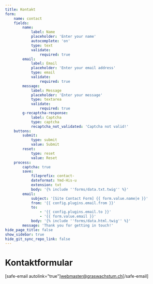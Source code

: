 ```yaml
---
title: Kontakt
form:
    name: contact
    fields:
        name:
            label: Name
            placeholder: 'Enter your name'
            autocomplete: 'on'
            type: text
            validate:
                required: true
        email:
            label: Email
            placeholder: 'Enter your email address'
            type: email
            validate:
                required: true
        message:
            label: Message
            placeholder: 'Enter your message'
            type: textarea
            validate:
                required: true
        g-recaptcha-response:
            label: Captcha
            type: captcha
            recaptcha_not_validated: 'Captcha not valid!'
    buttons:
        submit:
            type: submit
            value: Submit
        reset:
            type: reset
            value: Reset
    process:
        captcha: true
        save:
            fileprefix: contact-
            dateformat: Ymd-His-u
            extension: txt
            body: '{% include ''forms/data.txt.twig'' %}'
        email:
            subject: '[Site Contact Form] {{ form.value.name|e }}'
            from: '{{ config.plugins.email.from }}'
            to:
                - '{{ config.plugins.email.to }}'
                - '{{ form.value.email }}'
            body: '{% include ''forms/data.html.twig'' %}'
        message: 'Thank you for getting in touch!'
hide_page_title: false
show_sidebar: true
hide_git_sync_repo_link: false
---
```


# Kontaktformular 
[safe-email autolink="true"]webmaster@graswachstum.ch[/safe-email]
